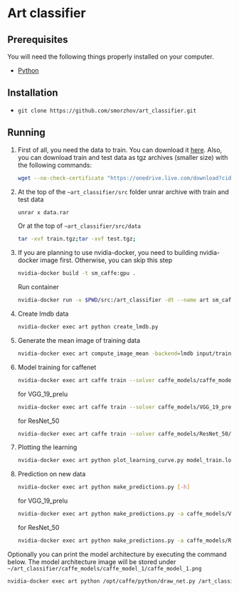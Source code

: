 # Art classifier

## Prerequisites

You will need the following things properly installed on your computer.

* [Python](https://www.python.org/)

## Installation

* `git clone https://github.com/smorzhov/art_classifier.git`

## Running

1. First of all, you need the data to train. You can download it [here](https://drive.google.com/file/d/1uSz9xfYQD3VSN17wlxdGZ6yDpO5uWz6A/view?usp=sharing). Also, you can download train and test data as tgz archives (smaller size) with the following commands:
    ```bash
    wget --no-check-certificate "https://onedrive.live.com/download?cid=9B1DCE6B8AAEBBAB&resid=9B1DCE6B8AAEBBAB%211094&authkey=ALTTp6IUBu8v4v4" -O test.tgz;wget --no-check-certificate "https://onedrive.live.com/download?cid=9B1DCE6B8AAEBBAB&resid=9B1DCE6B8AAEBBAB%211095&authkey=ACicffxzKxa9D1U" -O train.tgz;
    ```
2. At the top of the `~art_classifier/src` folder unrar archive with train and test data
    ```bash
    unrar x data.rar
    ```
    Or at the top of `~art_classifier/src/data`
    ```bash
    tar -xvf train.tgz;tar -xvf test.tgz;
    ```
3. If you are planning to use nvidia-docker, you need to building nvidia-docker image first. Otherwise, you can skip this step
    ```bash
    nvidia-docker build -t sm_caffe:gpu .
    ```
    Run container
    ```bash
    nvidia-docker run -v $PWD/src:/art_classifier -dt --name art sm_caffe:gpu /bin/bash
    ```
5. Create lmdb data
    ```bash
    nvidia-docker exec art python create_lmdb.py
    ```
6. Generate the mean image of training data
    ```bash
    nvidia-docker exec art compute_image_mean -backend=lmdb input/train_lmdb input/mean.binaryproto
    ```
7. Model training for caffenet
    ```bash
    nvidia-docker exec art caffe train --solver caffe_models/caffe_model_1/solver_1.prototxt 2>&1 | tee model_train.log
    ```
    for VGG_19_prelu
    ```bash
    nvidia-docker exec art caffe train --solver caffe_models/VGG_19_prelu/VGG_19_prelu_solver.prototxt --gpu=all 2>&1 | tee model_train.log
    ```
    for ResNet_50
    ```bash
    nvidia-docker exec art caffe train --solver caffe_models/ResNet_50/ResNet_50_solver.prototxt --gpu=all 2>&1 | tee model_train.log
    ```
8. Plotting the learning 
    ```bash
    nvidia-docker exec art python plot_learning_curve.py model_train.log model_1_learning_curve.png
    ```
9. Prediction on new data

    ```bash
    nvidia-docker exec art python make_predictions.py [-h]
    ```
    for VGG_19_prelu
    ```bash
    nvidia-docker exec art python make_predictions.py -a caffe_models/VGG_19_prelu/VGG_19_prelu_deploy.prototxt -w caffe_models/VGG_19_prelu/ -w caffe_models/VGG_19_prelu/VGG_19_prelu_iter_20000.caffemodel
    ```
    for ResNet_50
    ```bash
    nvidia-docker exec art python make_predictions.py -a caffe_models/ResNet_50/ResNet_50_deploy.prototxt -w caffe_models/VGG_19_prelu/ -w caffe_models/ResNet_50/ResNet_50_iter_20000.caffemodel
    ```

Optionally you can print the model architecture by executing the command below. The model architecture image will be stored under `~/art_classifier/caffe_models/caffe_model_1/caffe_model_1.png` 
```bash
nvidia-docker exec art python /opt/caffe/python/draw_net.py /art_classifier/caffe_models/caffe_model_1/caffenet_train_val_1.prototxt /art_classifier/caffe_models/caffe_model_1/caffe_model_1.png
``` 
